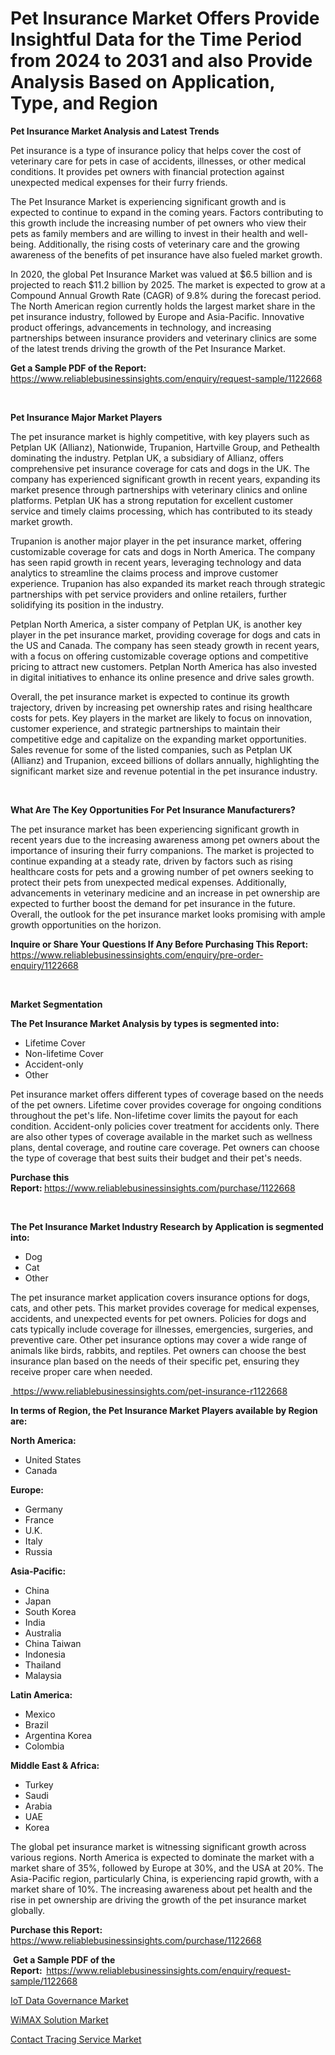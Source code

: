 <p><h1>Pet Insurance Market Offers Provide Insightful Data for the Time Period from 2024 to 2031 and also Provide Analysis Based on Application, Type, and Region</h1></p><p><strong>Pet Insurance Market Analysis and Latest Trends</strong></p>
<p><p>Pet insurance is a type of insurance policy that helps cover the cost of veterinary care for pets in case of accidents, illnesses, or other medical conditions. It provides pet owners with financial protection against unexpected medical expenses for their furry friends.</p><p>The Pet Insurance Market is experiencing significant growth and is expected to continue to expand in the coming years. Factors contributing to this growth include the increasing number of pet owners who view their pets as family members and are willing to invest in their health and well-being. Additionally, the rising costs of veterinary care and the growing awareness of the benefits of pet insurance have also fueled market growth.</p><p>In 2020, the global Pet Insurance Market was valued at $6.5 billion and is projected to reach $11.2 billion by 2025. The market is expected to grow at a Compound Annual Growth Rate (CAGR) of 9.8% during the forecast period. The North American region currently holds the largest market share in the pet insurance industry, followed by Europe and Asia-Pacific. Innovative product offerings, advancements in technology, and increasing partnerships between insurance providers and veterinary clinics are some of the latest trends driving the growth of the Pet Insurance Market.</p></p>
<p><strong>Get a Sample PDF of the Report:&nbsp;</strong> <a href="https://www.reliablebusinessinsights.com/enquiry/request-sample/1122668">https://www.reliablebusinessinsights.com/enquiry/request-sample/1122668</a></p>
<p>&nbsp;</p>
<p><strong>Pet Insurance Major Market Players</strong></p>
<p><p>The pet insurance market is highly competitive, with key players such as Petplan UK (Allianz), Nationwide, Trupanion, Hartville Group, and Pethealth dominating the industry. Petplan UK, a subsidiary of Allianz, offers comprehensive pet insurance coverage for cats and dogs in the UK. The company has experienced significant growth in recent years, expanding its market presence through partnerships with veterinary clinics and online platforms. Petplan UK has a strong reputation for excellent customer service and timely claims processing, which has contributed to its steady market growth.</p><p>Trupanion is another major player in the pet insurance market, offering customizable coverage for cats and dogs in North America. The company has seen rapid growth in recent years, leveraging technology and data analytics to streamline the claims process and improve customer experience. Trupanion has also expanded its market reach through strategic partnerships with pet service providers and online retailers, further solidifying its position in the industry.</p><p>Petplan North America, a sister company of Petplan UK, is another key player in the pet insurance market, providing coverage for dogs and cats in the US and Canada. The company has seen steady growth in recent years, with a focus on offering customizable coverage options and competitive pricing to attract new customers. Petplan North America has also invested in digital initiatives to enhance its online presence and drive sales growth.</p><p>Overall, the pet insurance market is expected to continue its growth trajectory, driven by increasing pet ownership rates and rising healthcare costs for pets. Key players in the market are likely to focus on innovation, customer experience, and strategic partnerships to maintain their competitive edge and capitalize on the expanding market opportunities. Sales revenue for some of the listed companies, such as Petplan UK (Allianz) and Trupanion, exceed billions of dollars annually, highlighting the significant market size and revenue potential in the pet insurance industry.</p></p>
<p>&nbsp;</p>
<p><strong>What Are The Key Opportunities For Pet Insurance Manufacturers?</strong></p>
<p><p>The pet insurance market has been experiencing significant growth in recent years due to the increasing awareness among pet owners about the importance of insuring their furry companions. The market is projected to continue expanding at a steady rate, driven by factors such as rising healthcare costs for pets and a growing number of pet owners seeking to protect their pets from unexpected medical expenses. Additionally, advancements in veterinary medicine and an increase in pet ownership are expected to further boost the demand for pet insurance in the future. Overall, the outlook for the pet insurance market looks promising with ample growth opportunities on the horizon.</p></p>
<p><strong>Inquire or Share Your Questions If Any Before Purchasing This Report:</strong> <a href="https://www.reliablebusinessinsights.com/enquiry/pre-order-enquiry/1122668">https://www.reliablebusinessinsights.com/enquiry/pre-order-enquiry/1122668</a></p>
<p>&nbsp;</p>
<p><strong>Market Segmentation</strong></p>
<p><strong>The Pet Insurance Market Analysis by types is segmented into:</strong></p>
<p><ul><li>Lifetime Cover</li><li>Non-lifetime Cover</li><li>Accident-only</li><li>Other</li></ul></p>
<p><p>Pet insurance market offers different types of coverage based on the needs of the pet owners. Lifetime cover provides coverage for ongoing conditions throughout the pet's life. Non-lifetime cover limits the payout for each condition. Accident-only policies cover treatment for accidents only. There are also other types of coverage available in the market such as wellness plans, dental coverage, and routine care coverage. Pet owners can choose the type of coverage that best suits their budget and their pet's needs.</p></p>
<p><strong>Purchase this Report:&nbsp;</strong><a href="https://www.reliablebusinessinsights.com/purchase/1122668">https://www.reliablebusinessinsights.com/purchase/1122668</a></p>
<p>&nbsp;</p>
<p><strong>The Pet Insurance Market Industry Research by Application is segmented into:</strong></p>
<p><ul><li>Dog</li><li>Cat</li><li>Other</li></ul></p>
<p><p>The pet insurance market application covers insurance options for dogs, cats, and other pets. This market provides coverage for medical expenses, accidents, and unexpected events for pet owners. Policies for dogs and cats typically include coverage for illnesses, emergencies, surgeries, and preventive care. Other pet insurance options may cover a wide range of animals like birds, rabbits, and reptiles. Pet owners can choose the best insurance plan based on the needs of their specific pet, ensuring they receive proper care when needed.</p></p>
<p><a href="https://www.reliablebusinessinsights.com/pet-insurance-r1122668">&nbsp;https://www.reliablebusinessinsights.com/pet-insurance-r1122668</a></p>
<p><strong>In terms of Region, the Pet Insurance Market Players available by Region are:</strong></p>
<p>
    <p> <strong> North America: </strong>
        <ul>
            <li>United States</li>
            <li>Canada</li>
        </ul>
        </p> 
    <p> <strong> Europe: </strong>
        <ul>
            <li>Germany</li>
            <li>France</li>
            <li>U.K.</li>
            <li>Italy</li>
            <li>Russia</li>
        </ul>
        </p> 
    <p> <strong> Asia-Pacific: </strong>
        <ul>
            <li>China</li>
            <li>Japan</li>
            <li>South Korea</li>
            <li>India</li>
            <li>Australia</li>
            <li>China Taiwan</li>
            <li>Indonesia</li>
            <li>Thailand</li>
            <li>Malaysia</li>
        </ul>
        </p> 
    <p> <strong> Latin America: </strong>
        <ul>
            <li>Mexico</li>
            <li>Brazil</li>
            <li>Argentina Korea</li>
            <li>Colombia</li>
        </ul>
        </p> 
    <p> <strong> Middle East & Africa: </strong>
        <ul>
            <li>Turkey</li>
            <li>Saudi</li>
            <li>Arabia</li>
            <li>UAE</li>
            <li>Korea</li>
        </ul>
    </p>
    </p>
<p><p>The global pet insurance market is witnessing significant growth across various regions. North America is expected to dominate the market with a market share of 35%, followed by Europe at 30%, and the USA at 20%. The Asia-Pacific region, particularly China, is experiencing rapid growth, with a market share of 10%. The increasing awareness about pet health and the rise in pet ownership are driving the growth of the pet insurance market globally.</p></p>
<p><strong>Purchase this Report: </strong><a href="https://www.reliablebusinessinsights.com/purchase/1122668">https://www.reliablebusinessinsights.com/purchase/1122668</a></p>
<p>&nbsp;<strong>Get a Sample PDF of the Report:&nbsp;&nbsp;</strong><a href="https://www.reliablebusinessinsights.com/enquiry/request-sample/1122668">https://www.reliablebusinessinsights.com/enquiry/request-sample/1122668</a></p>
<p><strong></strong></p>
<p><p><a href="https://github.com/zmnbyevx75/Market-Research-Report-List-1/blob/main/iot-data-governance-market.md">IoT Data Governance Market</a></p><p><a href="https://github.com/mooaaztarek/Market-Research-Report-List-1/blob/main/wimax-solution-market.md">WiMAX Solution Market</a></p><p><a href="https://github.com/kmatchooka/Market-Research-Report-List-1/blob/main/contact-tracing-service-market.md">Contact Tracing Service Market</a></p></p>